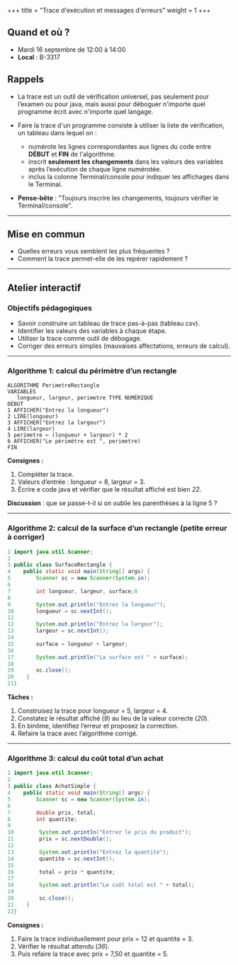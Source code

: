 +++
title = "Trace d'exécution et messages d'erreurs"
weight = 1
+++

## Quand et où ?

* Mardi 16 septembre de 12:00 à 14:00
* **Local** : B-3317

## Rappels

* La trace est un outil de vérification universel, pas seulement pour l’examen ou pour java, mais aussi pour déboguer n'importe quel programme écrit avec n'importe quel langage.
* Faire la trace d'un programme consiste à utiliser la liste de vérification, un tableau dans lequel on :
   * numérote les lignes correspondantes aux lignes du code entre **DÉBUT** et **FIN** de l'algorithme. 
   * inscrit **seulement les changements** dans les valeurs des variables après l’exécution de chaque ligne numérotée.
   * inclus la colonne Terminal/console pour indiquer les affichages dans le Terminal.

* **Pense-bête** : "Toujours inscrire les changements, toujours vérifier le Terminal/console".

---

## Mise en commun

  * Quelles erreurs vous semblent les plus fréquentes ?
  * Comment la trace permet-elle de les repérer rapidement ?

---

## Atelier interactif

### Objectifs pédagogiques

* Savoir construire un tableau de trace pas-à-pas (tableau csv).
* Identifier les valeurs des variables à chaque étape.
* Utiliser la trace comme outil de débogage.
* Corriger des erreurs simples (mauvaises affectations, erreurs de calcul).

---

### Algorithme 1: calcul du périmètre d’un rectangle

```text
ALGORITHME PerimetreRectangle
VARIABLES
   longueur, largeur, perimetre TYPE NUMÉRIQUE
DÉBUT
1 AFFICHER("Entrez la longueur")
2 LIRE(longueur)
3 AFFICHER("Entrez la largeur")
4 LIRE(largeur)
5 perimetre ← (longueur + largeur) * 2
6 AFFICHER("Le périmètre est ", perimetre)
FIN
```

**Consignes :**

1. Compléter la trace.
2. Valeurs d’entrée : longueur = 8, largeur = 3.
3. Écrire e code java et vérifier que le résultat affiché est bien *22*.

**Discussion** : que se passe-t-il si on oublie les parenthèses à la ligne 5 ?

---

### Algorithme 2: calcul de la surface d’un rectangle (petite erreur à corriger)

```java
1 import java.util.Scanner;
2
3 public class SurfaceRectangle {
4    public static void main(String[] args) {
5        Scanner sc = new Scanner(System.in);
6
7        int longueur, largeur, surface;8
8
9        System.out.println("Entrez la longueur");
10       longueur = sc.nextInt();
11
12       System.out.println("Entrez la largeur");
13       largeur = sc.nextInt();
14
15       surface = longueur + largeur;
16
17       System.out.println("La surface est " + surface);
18
19       sc.close();
20    }
21}
```

**Tâches :**
1. Construisez la trace pour longueur = 5, largeur = 4.
2. Constatez le résultat affiché (*9*) au lieu de la valeur correcte (*20*).
3. En binôme, identifiez l’erreur et proposez la correction.
4. Refaire la trace avec l’algorithme corrigé.

---

### Algorithme 3: calcul du coût total d’un achat

```java
1 import java.util.Scanner;
2
3 public class AchatSimple {
4    public static void main(String[] args) {
5        Scanner sc = new Scanner(System.in);
6
7        double prix, total;
8        int quantite;
9
10        System.out.println("Entrez le prix du produit");
11        prix = sc.nextDouble();
12
13        System.out.println("Entrez la quantité");
14        quantite = sc.nextInt();
15
16        total = prix * quantite;
17
18        System.out.println("Le coût total est " + total);
19
20        sc.close();
21    }
22}
```

**Consignes :**

1. Faire la trace individuellement pour prix = 12 et quantite = 3.
2. Vérifier le résultat attendu (*36*).
3. Puis refaire la trace avec prix = 7,50 et quantite = 5.

<!--

* [Atelier Traces d'exécution](./atelier_trace.pdf)
	* [Fichier .csv pour l'exemple A](./trace_exemple_A.csv)
	* [Fichier .csv pour l'exemple B](./trace_exemple_B.csv)


* [Atelier Erreurs fréquentes](./atelier_erreurs.pdf)
-->